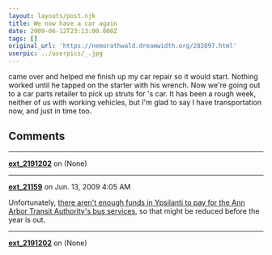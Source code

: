 ```yaml
---
layout: layouts/post.njk
title: We now have a car again
date: 2009-06-12T23:13:00.000Z
tags: []
original_url: 'https://nemorathwald.dreamwidth.org/282897.html'
userpic: ../userpics/_.jpg
---
```

came over and helped me finish up my car repair so it would start. Nothing worked until he tapped on the starter with his wrench. Now we're going out to a car parts retailer to pick up struts for 's car. It has been a rough week, neither of us with working vehicles, but I'm glad to say I have transportation now, and just in time too.

## Comments

---

**[ext_2191202](https://www.dreamwidth.org/users/ext_2191202)** on (None)



---

**[ext_21159](https://www.dreamwidth.org/users/ext_21159)** on Jun. 13, 2009 4:05 AM

Unfortunately, [there aren't enough funds in Ypsilanti to pay for the Ann Arbor Transit Authority's bus services](http://www.mlive.com/news/ann-arbor/index.ssf/2009/05/ypsilanti_city_council_opts_no.html), so that might be reduced before the year is out.

---

**[ext_2191202](https://www.dreamwidth.org/users/ext_2191202)** on (None)

